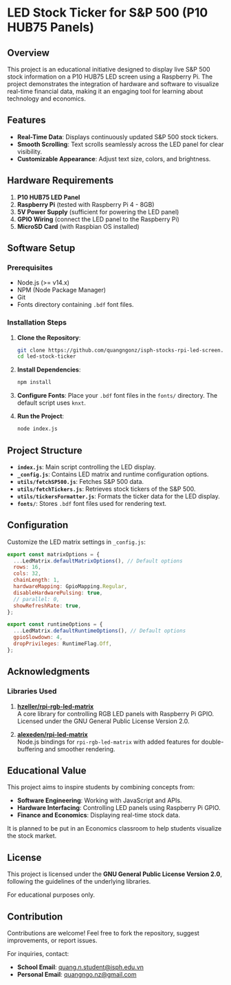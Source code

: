 # LED Stock Ticker for S&P 500 (P10 HUB75 Panels)

## Overview

This project is an educational initiative designed to display live S&P 500 stock information on a P10 HUB75 LED screen using a Raspberry Pi. The project demonstrates the integration of hardware and software to visualize real-time financial data, making it an engaging tool for learning about technology and economics.

## Features

- **Real-Time Data**: Displays continuously updated S&P 500 stock tickers.
- **Smooth Scrolling**: Text scrolls seamlessly across the LED panel for clear visibility.
- **Customizable Appearance**: Adjust text size, colors, and brightness.

## Hardware Requirements

1. **P10 HUB75 LED Panel**
2. **Raspberry Pi** (tested with Raspberry Pi 4 - 8GB)
3. **5V Power Supply** (sufficient for powering the LED panel)
4. **GPIO Wiring** (connect the LED panel to the Raspberry Pi)
5. **MicroSD Card** (with Raspbian OS installed)

## Software Setup

### Prerequisites

- Node.js (>= v14.x)
- NPM (Node Package Manager)
- Git
- Fonts directory containing `.bdf` font files.

### Installation Steps

1. **Clone the Repository**:

   ```bash
   git clone https://github.com/quangngonz/isph-stocks-rpi-led-screen.git
   cd led-stock-ticker
   ```

2. **Install Dependencies**:

   ```bash
   npm install
   ```

3. **Configure Fonts**:
   Place your `.bdf` font files in the `fonts/` directory. The default script uses `knxt`.

4. **Run the Project**:
   ```bash
   node index.js
   ```

## Project Structure

- **`index.js`**: Main script controlling the LED display.
- **`_config.js`**: Contains LED matrix and runtime configuration options.
- **`utils/fetchSP500.js`**: Fetches S&P 500 data.
- **`utils/fetchTickers.js`**: Retrieves stock tickers of the S&P 500.
- **`utils/tickersFormatter.js`**: Formats the ticker data for the LED display.
- **`fonts/`**: Stores `.bdf` font files used for rendering text.

## Configuration

Customize the LED matrix settings in `_config.js`:

```javascript
export const matrixOptions = {
  ...LedMatrix.defaultMatrixOptions(), // Default options
  rows: 16,
  cols: 32,
  chainLength: 1,
  hardwareMapping: GpioMapping.Regular,
  disableHardwarePulsing: true,
  // parallel: 0,
  showRefreshRate: true,
};

export const runtimeOptions = {
  ...LedMatrix.defaultRuntimeOptions(), // Default options
  gpioSlowdown: 4,
  dropPrivileges: RuntimeFlag.Off,
};
```

## Acknowledgments

### Libraries Used

1. **[hzeller/rpi-rgb-led-matrix](https://github.com/hzeller/rpi-rgb-led-matrix)**  
   A core library for controlling RGB LED panels with Raspberry Pi GPIO. Licensed under the GNU General Public License Version 2.0.

2. **[alexeden/rpi-led-matrix](https://github.com/alexeden/rpi-led-matrix)**  
   Node.js bindings for `rpi-rgb-led-matrix` with added features for double-buffering and smoother rendering.

## Educational Value

This project aims to inspire students by combining concepts from:

- **Software Engineering**: Working with JavaScript and APIs.
- **Hardware Interfacing**: Controlling LED panels using Raspberry Pi GPIO.
- **Finance and Economics**: Displaying real-time stock data.

It is planned to be put in an Economics classroom to help students visualize the stock market.

## License

This project is licensed under the **GNU General Public License Version 2.0**, following the guidelines of the underlying libraries.

For educational purposes only.

## Contribution

Contributions are welcome! Feel free to fork the repository, suggest improvements, or report issues.

For inquiries, contact:

- **School Email**: quang.n.student@isph.edu.vn
- **Personal Email**: quangngo.nz@gmail.com
